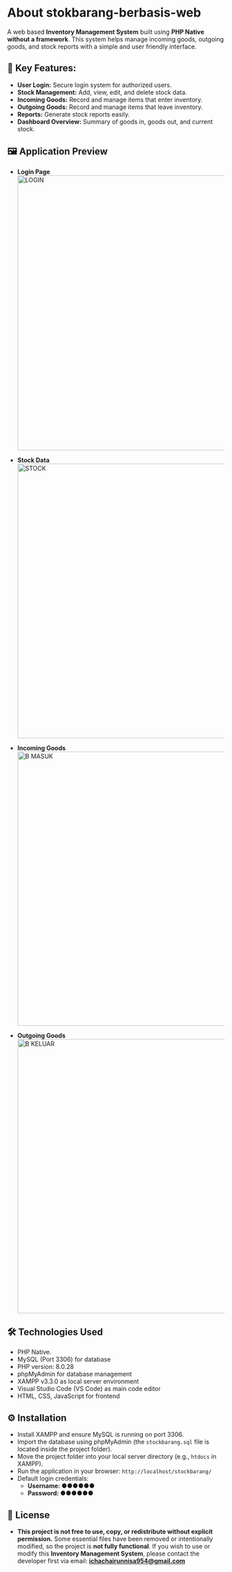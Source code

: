 # About stokbarang-berbasis-web
A web based **Inventory Management System** built using **PHP Native without a framework**. This system helps manage incoming goods, outgoing goods, and stock reports with a simple and user friendly interface.

## **🚀 Key Features:**
  - **User Login:** Secure login system for authorized users.  
  - **Stock Management:** Add, view, edit, and delete stock data.  
  - **Incoming Goods:** Record and manage items that enter inventory.  
  - **Outgoing Goods:** Record and manage items that leave inventory.  
  - **Reports:** Generate stock reports easily.  
  - **Dashboard Overview:** Summary of goods in, goods out, and current stock.  

## **🖼️ Application Preview**
  - **Login Page**  
    <img width="1366" height="637" alt="LOGIN" src="https://github.com/user-attachments/assets/aab62a81-2308-4b1e-8f38-5929889704dd" />

  - **Stock Data**  
    <img width="1349" height="636" alt="STOCK" src="https://github.com/user-attachments/assets/bc300cb6-c1f4-47b2-98f8-56eaf66e2ea4" />

  - **Incoming Goods**  
    <img width="1350" height="635" alt="B MASUK" src="https://github.com/user-attachments/assets/3998ccc9-6eb6-4889-903d-74228b4d2282" />

  - **Outgoing Goods**  
    <img width="1349" height="635" alt="B KELUAR" src="https://github.com/user-attachments/assets/11252cec-68da-4e10-9620-f84ca1748b22" />

## **🛠️ Technologies Used**
  - PHP Native.  
  - MySQL (Port 3306) for database
  - PHP version: 8.0.28  
  - phpMyAdmin for database management  
  - XAMPP v3.3.0 as local server environment
  - Visual Studio Code (VS Code) as main code editor  
  - HTML, CSS, JavaScript for frontend  

## **⚙️ Installation**
  - Install XAMPP and ensure MySQL is running on port 3306.  
  - Import the database using phpMyAdmin (the `stockbarang.sql` file is located inside the project folder).  
  - Move the project folder into your local server directory (e.g., `htdocs` in XAMPP).  
  - Run the application in your browser: `http://localhost/stockbarang/`
  - Default login credentials:
    - **Username: ●●●●●●**
    - **Password: ●●●●●●**

## **📜 License**
  - **This project is not free to use, copy, or redistribute without explicit permission.** Some essential files have been removed or intentionally modified, so the project is **not fully functional**. If you wish to use or modify this  **Inventory Management System**, please contact the developer first via email: **ichachairunnisa954@gmail.com**
